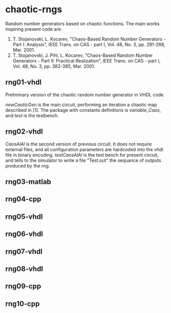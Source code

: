 # chaotic-rngs
Random number generators based on chaotic functions. The main works inspiring present code are:

1. T. Stojanovski, L. Kocarev, "Chaos-Based Random Number Generators - Part I: Analysis", IEEE Trans. on CAS - part I, Vol. 48, No. 3, pp. 281-288, Mar. 2001. 
2. T. Stojanovski, J. Pihl, L. Kocarev, "Chaos-Based Random Number Generators - Part II: Practical Realization", IEEE Trans. on CAS - part I, Vol. 48, No. 3, pp. 382-385, Mar. 2001.

## rng01-vhdl

Preliminary version of the chaotic random number generator in VHDL code. 

*newCaoticGen* is the main circuit, performing an iteration a chaotic map described in [1]. The package with constants definitions is *variable_Caos*, and *test* is the testbench.

## rng02-vhdl

*CaosAlAl* is the second version of previous circuit. It does not require external files, and all configuration parameters are hardcoded into the vhdl file in binary encoding. *testCaosAlAl* is the test bench for present circuit, and tells to the simulator to write a file "Test.out" the sequance of outputs produced by the rng.

## rng03-matlab

## rng04-cpp

## rng05-vhdl

## rng06-vhdl

## rng07-vhdl

## rng08-vhdl

## rng09-cpp

## rng10-cpp

